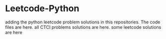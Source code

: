 # Leetcode-Python
adding the python leetcode problem solutions in this repositories. 
The code files are here.
all CTCI problems solutions are here.
some leetcode solutions are here









































































































































































































































































































